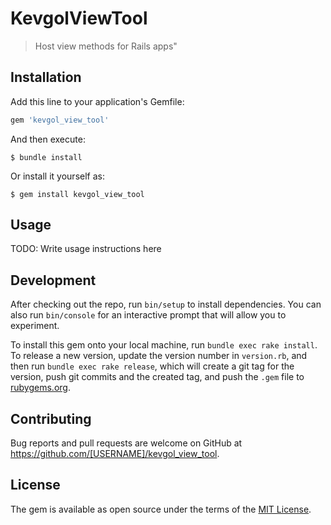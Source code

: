 # KevgolViewTool

> Host view methods for Rails apps"

## Installation

Add this line to your application's Gemfile:

```ruby
gem 'kevgol_view_tool'
```

And then execute:

    $ bundle install

Or install it yourself as:

    $ gem install kevgol_view_tool

## Usage

TODO: Write usage instructions here

## Development

After checking out the repo, run `bin/setup` to install dependencies. You can also run `bin/console` for an interactive prompt that will allow you to experiment.

To install this gem onto your local machine, run `bundle exec rake install`. To release a new version, update the version number in `version.rb`, and then run `bundle exec rake release`, which will create a git tag for the version, push git commits and the created tag, and push the `.gem` file to [rubygems.org](https://rubygems.org).

## Contributing

Bug reports and pull requests are welcome on GitHub at https://github.com/[USERNAME]/kevgol_view_tool.

## License

The gem is available as open source under the terms of the [MIT License](https://opensource.org/licenses/MIT).
